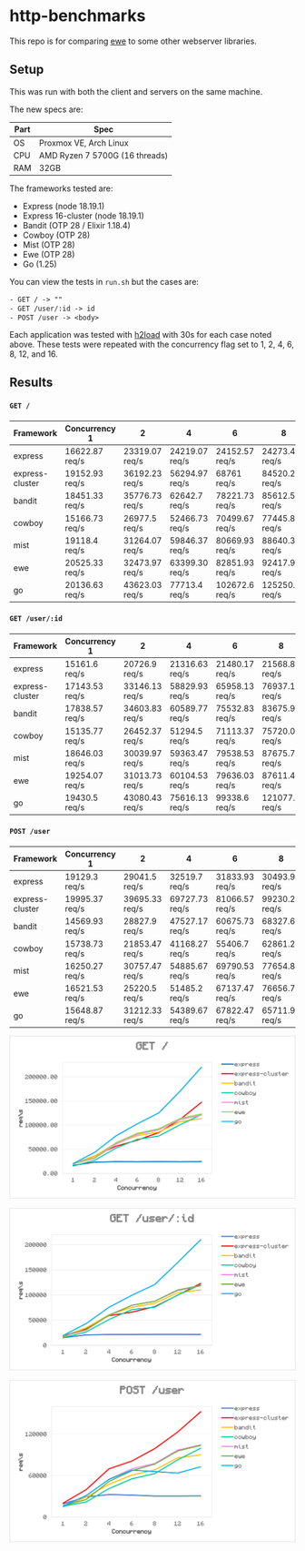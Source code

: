 # http-benchmarks 

This repo is for comparing [ewe](https://github.com/vshakitskiy/ewe) to some other webserver libraries.

## Setup

This was run with both the client and servers on the same machine.

The new specs are:

|Part|Spec|
|---|---|
|OS|  Proxmox VE, Arch Linux |
|CPU|  AMD Ryzen 7 5700G (16 threads)|
|RAM|  32GB|

The frameworks tested are:
  - Express (node 18.19.1)
  - Express 16-cluster (node 18.19.1)
  - Bandit (OTP 28 / Elixir 1.18.4)
  - Cowboy (OTP 28)
  - Mist (OTP 28)
  - Ewe (OTP 28)
  - Go (1.25)

You can view the tests in `run.sh` but the cases are:

    - GET / -> ""
    - GET /user/:id -> id
    - POST /user -> <body>

Each application was tested with [h2load](https://nghttp2.org/documentation/h2load-howto.html) with 30s for each case noted above.  These tests were repeated with the concurrency flag set to 1, 2, 4, 6, 8, 12, and 16.

## Results

#### `GET /`

|Framework|Concurrency 1|2|4|6|8|12|16
|---|---|---|---|---|---|---|---
|express|16622.87 req/s|23319.07 req/s|24219.07 req/s|24152.57 req/s|24273.47 req/s|24081.53 req/s|24223.4 req/s
|express-cluster|19152.93 req/s|36192.23 req/s|56294.97 req/s|68761 req/s|84520.2 req/s|111903.83 req/s|147244.6 req/s
|bandit|18451.33 req/s|35776.73 req/s|62642.7 req/s|78221.73 req/s|85612.57 req/s|107025.13 req/s|113417.9 req/s
|cowboy|15166.73 req/s|26977.5 req/s|52466.73 req/s|70499.67 req/s|77445.8 req/s|100939.17 req/s|121844.73 req/s
|mist|19118.4 req/s|31264.07 req/s|59846.37 req/s|80669.93 req/s|88640.33 req/s|112679.67 req/s|120934.63 req/s
|ewe|20525.33 req/s|32473.97 req/s|63399.30 req/s|82851.93 req/s|92417.90 req/s|113706.60 req/s|123049.93 req/s
|go|20136.63 req/s|43623.03 req/s|77713.4 req/s|102672.6 req/s|125250.87 req/s|170414.87 req/s|220032.57 req/s

							
#### `GET /user/:id`

|Framework|Concurrency 1|2|4|6|8|12|16
|---|---|---|---|---|---|---|---
|express|15161.6 req/s|20726.9 req/s|21316.63 req/s|21480.17 req/s|21568.87 req/s|21686.7 req/s|21472.57 req/s
|express-cluster|17143.53 req/s|33146.13 req/s|58829.93 req/s|65958.13 req/s|76937.13 req/s|99461.33 req/s|123224.07 req/s
|bandit|17838.57 req/s|34603.83 req/s|60589.77 req/s|75532.83 req/s|83675.93 req/s|104261.1 req/s|110191.77 req/s
|cowboy|15135.77 req/s|26452.37 req/s|51294.5 req/s|71113.37 req/s|75720.07 req/s|99768 req/s|120167.17 req/s
|mist|18646.03 req/s|30039.97 req/s|59363.47 req/s|79538.53 req/s|87675.73 req/s|108740.07 req/s|118126.83 req/s
|ewe|19254.07 req/s|31013.73 req/s|60104.53 req/s|79636.03 req/s|87611.47 req/s|109800.77 req/s|119102.77 req/s
|go|19430.5 req/s|43080.43 req/s|75616.13 req/s|99338.6 req/s|121077.8 req/s|164438.77 req/s|210094.2 req/s
							
#### `POST /user`

|Framework|Concurrency 1|2|4|6|8|12|16
|---|---|---|---|---|---|---|---
|express|19129.3 req/s|29041.5 req/s|32519.7 req/s|31833.93 req/s|30493.93 req/s|30447.7 req/s|30520.03 req/s
|express-cluster|19995.37 req/s|39695.33 req/s|69727.73 req/s|81066.57 req/s|99230.27 req/s|123195.87 req/s|152481.27 req/s
|bandit|14569.93 req/s|28827.9 req/s|47527.17 req/s|60675.73 req/s|68327.67 req/s|85675.13 req/s|89894.93 req/s
|cowboy|15738.73 req/s|21853.47 req/s|41168.27 req/s|55406.7 req/s|62861.23 req/s|82749.07 req/s|99594.2 req/s
|mist|16250.27 req/s|30757.47 req/s|54885.67 req/s|69790.53 req/s|77654.83 req/s|96966.47 req/s|104407.83 req/s
|ewe|16521.53 req/s|25220.5 req/s|51485.2 req/s|67137.47 req/s|76656.7 req/s|95753.87 req/s|103821.57 req/s
|go|15648.87 req/s|31212.33 req/s|54389.67 req/s|67822.47 req/s|65711.9 req/s|63555.73 req/s|72705.97 req/s

![GET /](/results/get.png)

![GET /user/:id](/results/get_id.png)

![POST /user](/results/post.png)
